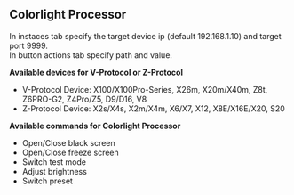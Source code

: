 ## Colorlight Processor

In instaces tab specify the target device ip (default 192.168.1.10) and target port 9999.  
In button actions tab specify path and value.

**Available devices for V-Protocol or Z-Protocol**

- V-Protocol Device: X100/X100Pro-Series, X26m, X20m/X40m, Z8t, Z6PRO-G2, Z4Pro/Z5, D9/D16, V8
- Z-Protocol Device: X2s/X4s, X2m/X4m, X6/X7, X12, X8E/X16E/X20, S20

**Available commands for Colorlight Processor**

- Open/Close black screen
- Open/Close freeze screen
- Switch test mode
- Adjust brightness
- Switch preset
